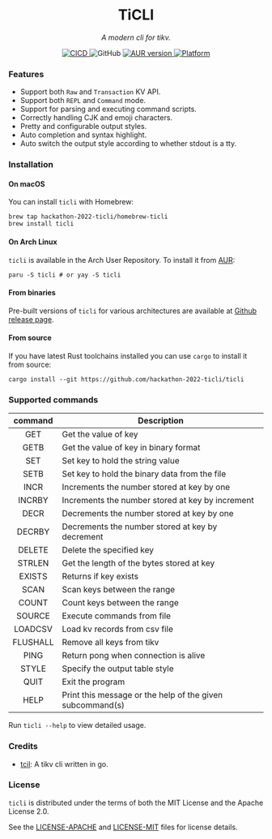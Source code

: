 <h1 align="center">TiCLI</h1>
<p align="center">
    <em>A modern cli for tikv.</em>
</p>

<p align="center">
    <a href="https://github.com/hackathon-2022-ticli/ticli/actions?query=workflow%3ACICD">
        <img src="https://github.com/hackathon-2022-ticli/ticli/workflows/CICD/badge.svg" alt="CICD"/>
    </a>
    <img alt="GitHub" src="https://img.shields.io/github/license/hackathon-2022-ticli/ticli">
    <a href="https://aur.archlinux.org/packages/ticli-git">
    <img alt="AUR version" src="https://img.shields.io/aur/version/ticli-git">
    </a>
    <a href="https://github.com/hackathon-2022-ticli/ticli/releases">
        <img src="https://img.shields.io/badge/platform-%20Linux%20|%20OSX-orange.svg" alt="Platform"/>
    </a>
</p>

### Features

- Support both `Raw` and `Transaction` KV API.
- Support both `REPL` and `Command` mode.
- Support for parsing and executing command scripts.
- Correctly handling CJK and emoji characters.
- Pretty and configurable output styles.
- Auto completion and syntax highlight.
- Auto switch the output style according to whether stdout is a tty.

### Installation

#### On macOS

You can install `ticli` with Homebrew:

```
brew tap hackathon-2022-ticli/homebrew-ticli
brew install ticli
```

#### On Arch Linux

`ticli` is available in the Arch User Repository. To install it from [AUR](https://aur.archlinux.org/packages/ticli):

```
paru -S ticli # or yay -S ticli
```

#### From binaries

Pre-built versions of `ticli` for various architectures are available at [Github release page](https://github.com/hackathon-2022-ticli/ticli/releases).

#### From source

If you have latest Rust toolchains installed you can use `cargo` to install it from source:

```
cargo install --git https://github.com/hackathon-2022-ticli/ticli
```

### Supported commands

| command   |                        Description                        |
|:---------:|-----------------------------------------------------------|
| GET       | Get the value of key                                      |
| GETB      | Get the value of key in binary format                     |
| SET       | Set key to hold the string value                          |
| SETB      | Set key to hold the binary data from the file             |
| INCR      | Increments the number stored at key by one                |
| INCRBY    | Increments the number stored at key by increment          |
| DECR      | Decrements the number stored at key by one                |
| DECRBY    | Decrements the number stored at key by decrement          |
| DELETE    | Delete the specified key                                  |
| STRLEN    | Get the length of the bytes stored at key                 |
| EXISTS    | Returns if key exists                                     |
| SCAN      | Scan keys between the range                               |
| COUNT     | Count keys between the range                              |
| SOURCE    | Execute commands from file                                |
| LOADCSV   | Load kv records from csv file                             |
| FLUSHALL  | Remove all keys from tikv                                 |
| PING      | Return pong when connection is alive                      |
| STYLE     | Specify the output table style                            |
| QUIT      | Exit the program                                          |
| HELP      | Print this message or the help of the given subcommand(s) |

Run `ticli --help` to view detailed usage.

### Credits

* [tcil](https://github.com/c4pt0r/tcli): A tikv cli written in go.

### License

`ticli` is distributed under the terms of both the MIT License and the Apache License 2.0.

See the [LICENSE-APACHE](LICENSE-APACHE) and [LICENSE-MIT](LICENSE-MIT) files for license details.
